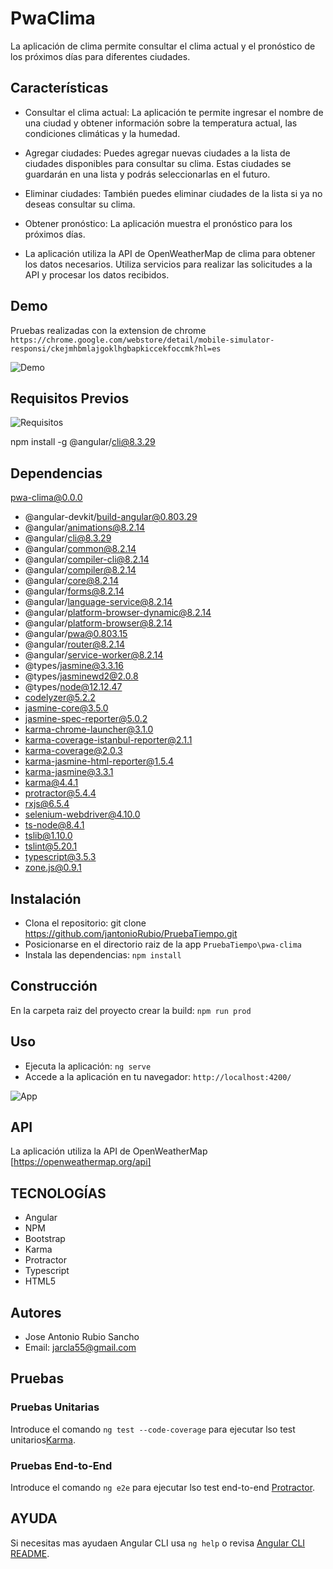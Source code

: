# PwaClima

La aplicación de clima  permite consultar el clima actual y el pronóstico de los próximos días para diferentes ciudades.

## Características

- Consultar el clima actual: La aplicación te permite ingresar el nombre de una ciudad y obtener información sobre la temperatura actual, las condiciones climáticas y la humedad.

- Agregar ciudades: Puedes agregar nuevas ciudades a la lista de ciudades disponibles para consultar su clima. Estas ciudades se guardarán en una lista y podrás seleccionarlas en el futuro.

- Eliminar ciudades: También puedes eliminar ciudades de la lista si ya no deseas consultar su clima.

- Obtener pronóstico: La aplicación muestra el pronóstico para los próximos días. 

- La aplicación utiliza la API de OpenWeatherMap de clima para obtener los datos necesarios. Utiliza servicios para realizar las solicitudes a la API y procesar los datos recibidos.

## Demo
Pruebas realizadas con la extension de chrome
`https://chrome.google.com/webstore/detail/mobile-simulator-responsi/ckejmhbmlajgoklhgbapkiccekfoccmk?hl=es`

![Demo](src/assets/images/demo.gif)

## Requisitos Previos

![Requisitos](src/assets/images/Caracteristicas.jpg)

npm install -g @angular/cli@8.3.29

## Dependencias

pwa-clima@0.0.0 
- @angular-devkit/build-angular@0.803.29
- @angular/animations@8.2.14
- @angular/cli@8.3.29
- @angular/common@8.2.14
- @angular/compiler-cli@8.2.14
- @angular/compiler@8.2.14
- @angular/core@8.2.14
- @angular/forms@8.2.14
- @angular/language-service@8.2.14
- @angular/platform-browser-dynamic@8.2.14
- @angular/platform-browser@8.2.14
- @angular/pwa@0.803.15
- @angular/router@8.2.14
- @angular/service-worker@8.2.14
- @types/jasmine@3.3.16
- @types/jasminewd2@2.0.8
- @types/node@12.12.47
- codelyzer@5.2.2
- jasmine-core@3.5.0
- jasmine-spec-reporter@5.0.2
- karma-chrome-launcher@3.1.0
- karma-coverage-istanbul-reporter@2.1.1
- karma-coverage@2.0.3
- karma-jasmine-html-reporter@1.5.4
- karma-jasmine@3.3.1
- karma@4.4.1
- protractor@5.4.4
- rxjs@6.5.4
- selenium-webdriver@4.10.0
- ts-node@8.4.1
- tslib@1.10.0
- tslint@5.20.1
- typescript@3.5.3
- zone.js@0.9.1

## Instalación

- Clona el repositorio: git clone <https://github.com/jantonioRubio/PruebaTiempo.git>
- Posicionarse en el directorio raiz de la app `PruebaTiempo\pwa-clima`
- Instala las dependencias: `npm install`

## Construcción

En la carpeta raiz del proyecto crear la build: `npm run prod`

## Uso

- Ejecuta la aplicación: `ng serve`
- Accede a la aplicación en tu navegador: `http://localhost:4200/`

![App](src/assets/images/App.jpg)

## API

La aplicación  utiliza la API de OpenWeatherMap [https://openweathermap.org/api]

## TECNOLOGÍAS 
- Angular
- NPM
- Bootstrap
- Karma
- Protractor
- Typescript
- HTML5

## Autores

- Jose Antonio Rubio Sancho 
- Email: jarcla55@gmail.com

## Pruebas

### Pruebas Unitarias

Introduce el comando `ng test --code-coverage` para ejecutar lso test unitarios[Karma](https://karma-runner.github.io).

### Pruebas End-to-End

Introduce el comando `ng e2e` para ejecutar lso test end-to-end [Protractor](http://www.protractortest.org/).

## AYUDA

Si necesitas mas ayudaen Angular CLI usa `ng help` o revisa [Angular CLI README](https://github.com/angular/angular-cli/blob/master/README.md).

